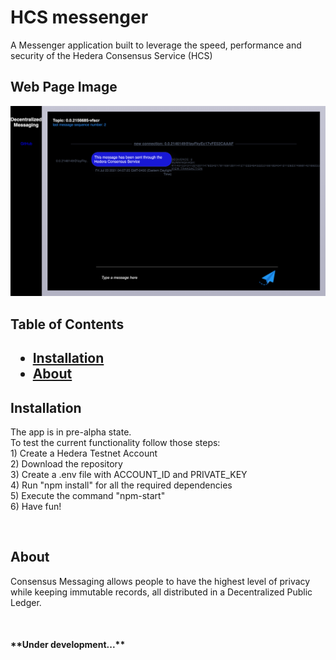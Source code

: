 <h1 id="title">HCS messenger</h1>


<p>A Messenger application built to leverage the speed, performance and security of the Hedera Consensus Service (HCS)</p>

<h2>         Web Page Image</h2>
            <img src="/HCS-messenger.png" alt="web image screenshot" />


<h2>Table of Contents<h2>
  
* [Installation](#Installation)
* [About](#about)


<h2 id="installation">Installation</h2>


<p>The app is in pre-alpha state.</br>
To test the current functionality follow those steps:</br>
1) Create a Hedera Testnet Account</br>
2) Download the repository</br>
3) Create a .env file with ACCOUNT_ID and PRIVATE_KEY</br>
4) Run "npm install" for all the required dependencies</br>
5) Execute the command "npm-start"</br>
6) Have fun!  <p>

<p>&nbsp</p>


<h2 id="about">About</h2>


<p>Consensus Messaging allows people to have the highest level of privacy while keeping immutable records, all distributed in a Decentralized Public Ledger.<p>

<p>&nbsp</p>

<h4> **Under development...**</h4>
